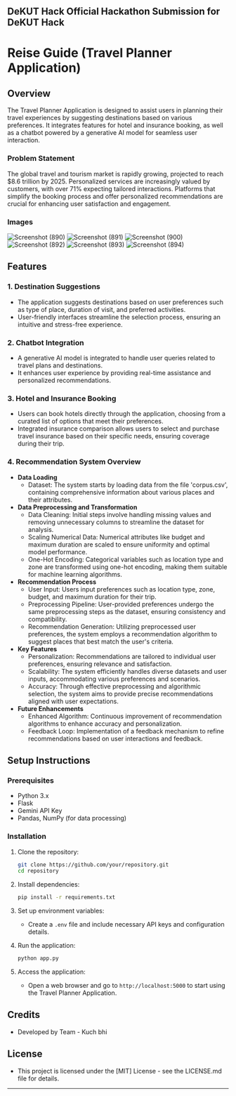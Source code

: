 DeKUT Hack
Official Hackathon Submission for DeKUT Hack
---

# Reise Guide (Travel Planner Application)

## Overview
The Travel Planner Application is designed to assist users in planning their travel experiences by suggesting destinations based on various preferences. It integrates features for hotel and insurance booking, as well as a chatbot powered by a generative AI model for seamless user interaction.

### Problem Statement
The global travel and tourism market is rapidly growing, projected to reach $8.6 trillion by 2025. Personalized services are increasingly valued by customers, with over 71% expecting tailored interactions. Platforms that simplify the booking process and offer personalized recommendations are crucial for enhancing user satisfaction and engagement.

### Images
![Screenshot (890)](https://github.com/Ruchi-here/CalCodeFest/assets/122676573/db234670-19fc-4e65-a509-fa0996a4ff12)
![Screenshot (891)](https://github.com/Ruchi-here/CalCodeFest/assets/122676573/ae1ffa19-955f-400b-b55d-52c851d79120)
![Screenshot (900)](https://github.com/Ruchi-here/CalCodeFest/assets/122676573/656577f2-1ba1-4916-ab4e-e32202809142)
![Screenshot (892)](https://github.com/Ruchi-here/CalCodeFest/assets/122676573/7d42aae4-c049-48e8-9316-96ab811728bf)
![Screenshot (893)](https://github.com/Ruchi-here/CalCodeFest/assets/122676573/8549a8d8-817f-48cd-85e4-5a2aac0ac0e0)
![Screenshot (894)](https://github.com/Ruchi-here/CalCodeFest/assets/122676573/3da73a8d-70d9-431f-9360-a547b8ba6b5b)


## Features

### 1. Destination Suggestions
- The application suggests destinations based on user preferences such as type of place, duration of visit, and preferred activities.
- User-friendly interfaces streamline the selection process, ensuring an intuitive and stress-free experience.

### 2. Chatbot Integration
- A generative AI model is integrated to handle user queries related to travel plans and destinations.
- It enhances user experience by providing real-time assistance and personalized recommendations.

### 3. Hotel and Insurance Booking
- Users can book hotels directly through the application, choosing from a curated list of options that meet their preferences.
- Integrated insurance comparison allows users to select and purchase travel insurance based on their specific needs, ensuring coverage during their trip.
  
### 4. Recommendation System Overview
- **Data Loading**
  - Dataset: The system starts by loading data from the file 'corpus.csv', containing comprehensive information about various places and their attributes.
- **Data Preprocessing and Transformation**
  - Data Cleaning: Initial steps involve handling missing values and removing unnecessary columns to streamline the dataset for analysis.
  - Scaling Numerical Data: Numerical attributes like budget and maximum duration are scaled to ensure uniformity and optimal model performance.
  - One-Hot Encoding: Categorical variables such as location type and zone are transformed using one-hot encoding, making them suitable for machine learning algorithms.
- **Recommendation Process**
  - User Input: Users input preferences such as location type, zone, budget, and maximum duration for their trip.
  - Preprocessing Pipeline: User-provided preferences undergo the same preprocessing steps as the dataset, ensuring consistency and compatibility.
  - Recommendation Generation: Utilizing preprocessed user preferences, the system employs a recommendation algorithm to suggest places that best match the user's criteria.
- **Key Features**
  - Personalization: Recommendations are tailored to individual user preferences, ensuring relevance and satisfaction.
  - Scalability: The system efficiently handles diverse datasets and user inputs, accommodating various preferences and scenarios.
  - Accuracy: Through effective preprocessing and algorithmic selection, the system aims to provide precise recommendations aligned with user expectations.
- **Future Enhancements**
  - Enhanced Algorithm: Continuous improvement of recommendation algorithms to enhance accuracy and personalization.
  - Feedback Loop: Implementation of a feedback mechanism to refine recommendations based on user interactions and feedback.


## Setup Instructions

### Prerequisites
- Python 3.x
- Flask
- Gemini API Key
- Pandas, NumPy (for data processing)

### Installation
1. Clone the repository:
   ```bash
   git clone https://github.com/your/repository.git
   cd repository
   ```

2. Install dependencies:
   ```bash
   pip install -r requirements.txt
   ```

3. Set up environment variables:
   - Create a `.env` file and include necessary API keys and configuration details.

4. Run the application:
   ```bash
   python app.py
   ```

5. Access the application:
   - Open a web browser and go to `http://localhost:5000` to start using the Travel Planner Application.

## Credits
- Developed by Team - Kuch bhi

## License
- This project is licensed under the [MIT] License - see the LICENSE.md file for details.

---
